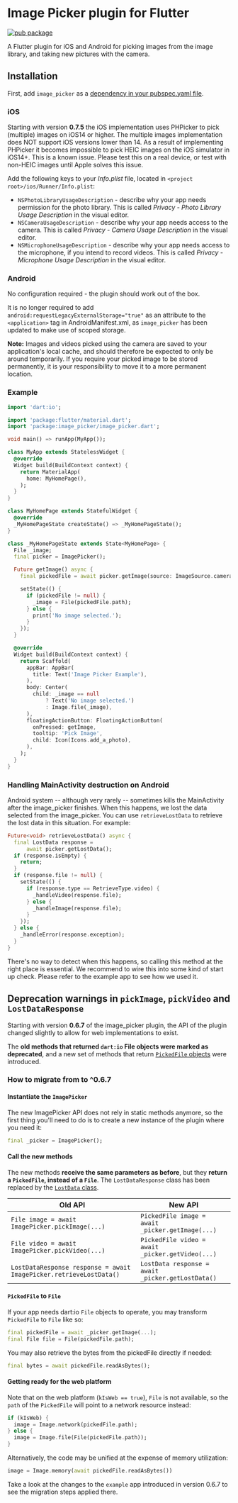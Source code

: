 # Image Picker plugin for Flutter

[![pub package](https://img.shields.io/pub/v/image_picker.svg)](https://pub.dev/packages/image_picker)

A Flutter plugin for iOS and Android for picking images from the image library,
and taking new pictures with the camera.

## Installation

First, add `image_picker` as a [dependency in your pubspec.yaml file](https://flutter.dev/docs/development/platform-integration/platform-channels).

### iOS

Starting with version **0.7.5** the iOS implementation uses PHPicker to pick (multiple) images on iOS14 or higher. The multiple images implementation does NOT support iOS versions lower than 14.
As a result of implementing PHPicker it becomes impossible to pick HEIC images on the iOS simulator in iOS14+. This is a known issue. Please test this on a real device, or test with non-HEIC images until Apple solves this issue. 

Add the following keys to your _Info.plist_ file, located in `<project root>/ios/Runner/Info.plist`:

* `NSPhotoLibraryUsageDescription` - describe why your app needs permission for the photo library. This is called _Privacy - Photo Library Usage Description_ in the visual editor.
* `NSCameraUsageDescription` - describe why your app needs access to the camera. This is called _Privacy - Camera Usage Description_ in the visual editor.
* `NSMicrophoneUsageDescription` - describe why your app needs access to the microphone, if you intend to record videos. This is called _Privacy - Microphone Usage Description_ in the visual editor.

### Android

No configuration required - the plugin should work out of the box.

It is no longer required to add `android:requestLegacyExternalStorage="true"` as an attribute to the `<application>` tag in AndroidManifest.xml, as `image_picker` has been updated to make use of scoped storage.

**Note:** Images and videos picked using the camera are saved to your application's local cache, and should therefore be expected to only be around temporarily.
If you require your picked image to be stored permanently, it is your responsibility to move it to a more permanent location.

### Example

``` dart
import 'dart:io';

import 'package:flutter/material.dart';
import 'package:image_picker/image_picker.dart';

void main() => runApp(MyApp());

class MyApp extends StatelessWidget {
  @override
  Widget build(BuildContext context) {
    return MaterialApp(
      home: MyHomePage(),
    );
  }
}

class MyHomePage extends StatefulWidget {
  @override
  _MyHomePageState createState() => _MyHomePageState();
}

class _MyHomePageState extends State<MyHomePage> {
  File _image;
  final picker = ImagePicker();

  Future getImage() async {
    final pickedFile = await picker.getImage(source: ImageSource.camera);

    setState(() {
      if (pickedFile != null) {
        _image = File(pickedFile.path);
      } else {
        print('No image selected.');
      }
    });
  }

  @override
  Widget build(BuildContext context) {
    return Scaffold(
      appBar: AppBar(
        title: Text('Image Picker Example'),
      ),
      body: Center(
        child: _image == null
            ? Text('No image selected.')
            : Image.file(_image),
      ),
      floatingActionButton: FloatingActionButton(
        onPressed: getImage,
        tooltip: 'Pick Image',
        child: Icon(Icons.add_a_photo),
      ),
    );
  }
}
```

### Handling MainActivity destruction on Android

Android system -- although very rarely -- sometimes kills the MainActivity after the image_picker finishes. When this happens, we lost the data selected from the image_picker. You can use `retrieveLostData` to retrieve the lost data in this situation. For example:

```dart
Future<void> retrieveLostData() async {
  final LostData response =
      await picker.getLostData();
  if (response.isEmpty) {
    return;
  }
  if (response.file != null) {
    setState(() {
      if (response.type == RetrieveType.video) {
        _handleVideo(response.file);
      } else {
        _handleImage(response.file);
      }
    });
  } else {
    _handleError(response.exception);
  }
}
```

There's no way to detect when this happens, so calling this method at the right place is essential. We recommend to wire this into some kind of start up check. Please refer to the example app to see how we used it.

## Deprecation warnings in `pickImage`, `pickVideo` and `LostDataResponse`

Starting with version **0.6.7** of the image_picker plugin, the API of the plugin changed slightly to allow for web implementations to exist.

The **old methods that returned `dart:io` File objects were marked as deprecated**, and a new set of methods that return [`PickedFile` objects](https://pub.dev/documentation/image_picker_platform_interface/latest/image_picker_platform_interface/PickedFile-class.html) were introduced.

### How to migrate from to ^0.6.7

#### Instantiate the `ImagePicker`

The new ImagePicker API does not rely in static methods anymore, so the first thing you'll need to do is to create a new instance of the plugin where you need it:

```dart
final _picker = ImagePicker();
```

#### Call the new methods

The new methods **receive the same parameters as before**, but they **return a `PickedFile`, instead of a `File`**. The `LostDataResponse` class has been replaced by the [`LostData` class](https://pub.dev/documentation/image_picker_platform_interface/latest/image_picker_platform_interface/LostData-class.html).

| Old API | New API |
|---------|---------|
| `File image = await ImagePicker.pickImage(...)` | `PickedFile image = await _picker.getImage(...)` |
| `File video = await ImagePicker.pickVideo(...)` | `PickedFile video = await _picker.getVideo(...)` |
| `LostDataResponse response = await ImagePicker.retrieveLostData()` | `LostData response = await _picker.getLostData()` |

#### `PickedFile` to `File`

If your app needs dart:io `File` objects to operate, you may transform `PickedFile` to `File` like so:

```dart
final pickedFile = await _picker.getImage(...);
final File file = File(pickedFile.path);
```

You may also retrieve the bytes from the pickedFile directly if needed:

```dart
final bytes = await pickedFile.readAsBytes();
```

#### Getting ready for the web platform

Note that on the web platform (`kIsWeb == true`), `File` is not available, so the `path` of the `PickedFile` will point to a network resource instead:

```dart
if (kIsWeb) {
  image = Image.network(pickedFile.path);
} else {
  image = Image.file(File(pickedFile.path));
}
```

Alternatively, the code may be unified at the expense of memory utilization:

```dart
image = Image.memory(await pickedFile.readAsBytes())
```

Take a look at the changes to the `example` app introduced in version 0.6.7 to see the migration steps applied there.
